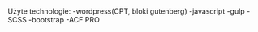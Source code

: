 # 

Użyte technologie:
-wordpress(CPT, bloki gutenberg)
-javascript
-gulp
-SCSS
-bootstrap
-ACF PRO

